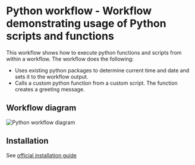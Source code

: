 # Python workflow - Workflow demonstrating usage of Python scripts and functions
This workflow shows how to execute python functions and scripts from within a workflow. The workflow does the following:
- Uses existing python packages to determine current time and date and sets it to the workflow output.
- Calls a custom python function from a custom script. The function creates a greeting message.

## Workflow diagram
![Python workflow diagram](https://github.com/rhdhorchestrator/serverless-workflows/blob/main/python/mtv.svg?raw=true)

## Installation

See [official installation guide](https://github.com/rhdhorchestrator/serverless-workflows/blob/main/deploy/docs/main/python)
